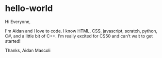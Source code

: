 # hello-world

Hi Everyone,

I'm Aidan and I love to code. I know HTML, CSS, javascript, scratch, python, C#, and a little bit of C++. I'm really excited for CS50 and can't wait to get started!

Thanks,
Aidan Mascoli
